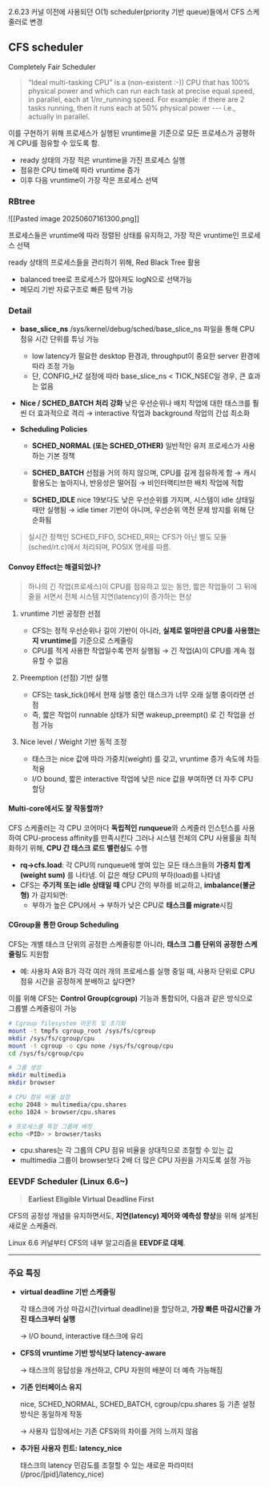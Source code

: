 
2.6.23 커널 이전에 사용되던 O(1) scheduler(priority 기반 queue)들에서 CFS 스케줄러로 변경

## CFS scheduler

Completely Fair Scheduler

> “Ideal multi-tasking CPU” is a (non-existent :-)) CPU that has 100% physical power and which can run each task at precise equal speed, in parallel, each at 1/nr_running speed. For example: if there are 2 tasks running, then it runs each at 50% physical power --- i.e., actually in parallel.

이를 구현하기 위해 프로세스가 실행된 vruntime을 기준으로 모든 프로세스가 공평하게 CPU를 점유할 수 있도록 함.

- ready 상태의 가장 적은 vruntime을 가진 프로세스 실행
- 점유한 CPU time에 따라 vruntime 증가
- 이후 다음 vruntime이 가장 작은 프로세스 선택


### RBtree

![[Pasted image 20250607161300.png]]

프로세스들은 vruntime에 따라 정렬된 상태를 유지하고, 가장 작은 vruntime인 프로세스 선택

ready 상태의 프로세스들을 관리하기 위해, Red Black Tree 활용

- balanced tree로 프로세스가 많아져도 logN으로 선택가능
- 메모리 기반 자료구조로 빠른 탐색 가능


### Detail

- **base_slice_ns**
    /sys/kernel/debug/sched/base_slice_ns 파일을 통해 CPU 점유 시간 단위를 튜닝 가능
    - low latency가 필요한 desktop 환경과, throughput이 중요한 server 환경에 따라 조정 가능
    - 단, CONFIG_HZ 설정에 따라 base_slice_ns < TICK_NSEC일 경우, 큰 효과는 없음
        
- **Nice / SCHED_BATCH 처리 강화**
    낮은 우선순위나 배치 작업에 대한 태스크를 훨씬 더 효과적으로 격리
    → interactive 작업과 background 작업의 간섭 최소화

    
- **Scheduling Policies**

	- **SCHED_NORMAL (또는 SCHED_OTHER)**
	    일반적인 유저 프로세스가 사용하는 기본 정책
	    
	- **SCHED_BATCH**
	    선점을 거의 하지 않으며, CPU를 길게 점유하게 함 → 캐시 활용도는 높아지나, 반응성은 떨어짐
	    → 비인터랙티브한 배치 작업에 적합
	    
	- **SCHED_IDLE**
	    nice 19보다도 낮은 우선순위를 가지며, 시스템이 idle 상태일 때만 실행됨
	    → idle timer 기반이 아니며, 우선순위 역전 문제 방지를 위해 단순화됨
    

> 실시간 정책인 SCHED_FIFO, SCHED_RR는 CFS가 아닌 별도 모듈(sched/rt.c)에서 처리되며, POSIX 명세를 따름.



#### Convoy Effect는 해결되었나?

> 하나의 긴 작업(프로세스)이 CPU를 점유하고 있는 동안, 짧은 작업들이 그 뒤에 줄을 서면서 전체 시스템 지연(latency)이 증가하는 현상

1. vruntime 기반 공정한 선점
	- CFS는 정적 우선순위나 길이 기반이 아니라, **실제로 얼마만큼 CPU를 사용했는지 vruntime**를 기준으로 스케줄링
	- CPU를 적게 사용한 작업일수록 먼저 실행됨 → 긴 작업(A)이 CPU를 계속 점유할 수 없음

2. Preemption (선점) 기반 실행
	- CFS는 task_tick()에서 현재 실행 중인 태스크가 너무 오래 실행 중이라면 선점
	- 즉, 짧은 작업이 runnable 상태가 되면 wakeup_preempt() 로 긴 작업을 선점 가능

3. Nice level / Weight 기반 동적 조정
	- 태스크는 nice 값에 따라 가중치(weight) 를 갖고, vruntime 증가 속도에 차등 적용
	- I/O bound, 짧은 interactive 작업에 낮은 nice 값을 부여하면 더 자주 CPU 할당

#### Multi-core에서도 잘 작동할까?

CFS 스케줄러는 각 CPU 코어마다 **독립적인 runqueue**와 스케줄러 인스턴스를 사용하여 CPU-process affinity를 만족시킨다 
그러나 시스템 전체의 CPU 사용률을 최적화하기 위해, **CPU 간 태스크 로드 밸런싱**도 수행

- **rq->cfs.load**: 각 CPU의 runqueue에 쌓여 있는 모든 태스크들의 **가중치 합계(weight sum)** 를 나타냄. 이 값은 해당 CPU의 부하(load)를 나타냄
- CFS는 **주기적 또는 idle 상태일 때** CPU 간의 부하를 비교하고, **imbalance(불균형)** 가 감지되면:
    - 부하가 높은 CPU에서 → 부하가 낮은 CPU로 **태스크를 migrate**시킴


#### CGroup을 통한 Group Scheduling

CFS는 개별 태스크 단위의 공정한 스케줄링뿐 아니라, **태스크 그룹 단위의 공정한 스케줄링**도 지원함

- 예: 사용자 A와 B가 각각 여러 개의 프로세스를 실행 중일 때, 사용자 단위로 CPU 점유 시간을 공정하게 분배하고 싶다면?

이를 위해 CFS는 **Control Group(cgroup)** 기능과 통합되어, 다음과 같은 방식으로 그룹별 스케줄링이 가능

```bash
# Cgroup filesystem 마운트 및 초기화
mount -t tmpfs cgroup_root /sys/fs/cgroup
mkdir /sys/fs/cgroup/cpu
mount -t cgroup -o cpu none /sys/fs/cgroup/cpu
cd /sys/fs/cgroup/cpu

# 그룹 생성
mkdir multimedia
mkdir browser

# CPU 점유 비율 설정
echo 2048 > multimedia/cpu.shares
echo 1024 > browser/cpu.shares

# 프로세스를 특정 그룹에 배정
echo <PID> > browser/tasks
```
- cpu.shares는 각 그룹의 CPU 점유 비율을 상대적으로 조절할 수 있는 값
- multimedia 그룹이 browser보다 2배 더 많은 CPU 자원을 가지도록 설정 가능



### EEVDF Scheduler (Linux 6.6~)

> **Earliest Eligible Virtual Deadline First**  

CFS의 공정성 개념을 유지하면서도, **지연(latency) 제어와 예측성 향상**을 위해 설계된 새로운 스케줄러.

Linux 6.6 커널부터 CFS의 내부 알고리즘을 **EEVDF로 대체**.

---

### **주요 특징**

- **virtual deadline 기반 스케줄링**
    
    각 태스크에 가상 마감시간(virtual deadline)을 할당하고, **가장 빠른 마감시간을 가진 태스크부터 실행**
    
    → I/O bound, interactive 태스크에 유리
    
- **CFS의 vruntime 기반 방식보다 latency-aware**
    
    → 태스크의 응답성을 개선하고, CPU 자원의 배분이 더 예측 가능해짐
    
- **기존 인터페이스 유지**
    
    nice, SCHED_NORMAL, SCHED_BATCH, cgroup/cpu.shares 등 기존 설정 방식은 동일하게 작동
    
    → 사용자 입장에서는 기존 CFS와의 차이를 거의 느끼지 않음
    
- **추가된 사용자 힌트: latency_nice**
    
    태스크의 latency 민감도를 조절할 수 있는 새로운 파라미터 (/proc/[pid]/latency_nice)